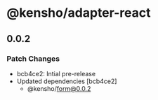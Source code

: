 # @kensho/adapter-react

## 0.0.2

### Patch Changes

- bcb4ce2: Intial pre-release
- Updated dependencies [bcb4ce2]
  - @kensho/form@0.0.2
